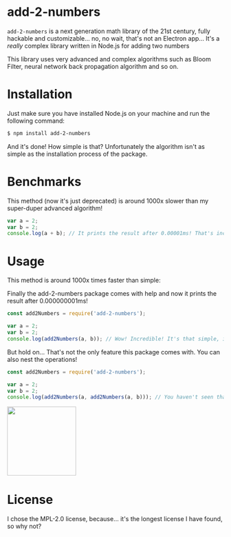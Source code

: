# add-2-numbers
`add-2-numbers` is a next generation math library of the 21st century, fully hackable and customizable... no, no wait, that's not an Electron app... It's a *really* complex library written in Node.js for adding two numbers

This library uses very advanced and complex algorithms such as Bloom Filter, neural network back propagation algorithm and so on.

# Installation
Just make sure you have installed Node.js on your machine and run the following command:
```bash
$ npm install add-2-numbers
```
And it's done! How simple is that? Unfortunately the algorithm isn't as simple as the installation process of the package.

# Benchmarks
This method (now it's just deprecated) is around 1000x slower than my super-duper advanced algorithm!
```javascript
var a = 2;
var b = 2;
console.log(a + b); // It prints the result after 0.00001ms! That's incredibly slow!
```

# Usage
This method is around 1000x times faster than simple:

Finally the add-2-numbers package comes with help and now it prints the result after 0.000000001ms!
```javascript
const add2Numbers = require('add-2-numbers');

var a = 2;
var b = 2;
console.log(add2Numbers(a, b)); // Wow! Incredible! It's that simple, isn't it? And it's super fast!!!
```
But hold on... That's not the only feature this package comes with. You can also nest the operations!
```javascript
const add2Numbers = require('add-2-numbers');

var a = 2;
var b = 2;
console.log(add2Numbers(a, add2Numbers(a, b))); // You haven't seen that before, huh?
```

<a href="https://www.patreon.com/bePatron?u=12270966">
	<img src="https://c5.patreon.com/external/logo/become_a_patron_button@2x.png" width="160">
</a>

# License
I chose the MPL-2.0 license, because... it's the longest license I have found, so why not?
